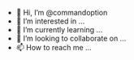 - 👋 Hi, I’m @commandoption
- 👀 I’m interested in ...
- 🌱 I’m currently learning ...
- 💞️ I’m looking to collaborate on ...
- 📫 How to reach me ...

<!---
commandoption/commandoption is a ✨ special ✨ repository because its `README.md` (this file) appears on your GitHub profile.
You can click the Preview link to take a look at your changes.
--->

